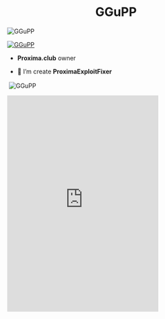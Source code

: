 <h1 align="center">GGuPP</h1>

<p align="left"> <img src="https://komarev.com/ghpvc/?username=GGuPP&label=Profile%20views&color=0e75b6&style=flat" alt="GGuPP" /> </p>

<p align="left"> <a href="https://github.com/ryo-ma/github-profile-trophy"><img src="https://github-profile-trophy.vercel.app/?username=GGuPP-git" alt="GGuPP" /></a> </p>

-  **Proxima.club** owner


- 👯 I’m create **ProximaExploitFixer**

<p>&nbsp;<img align="center" src="https://github-readme-stats.vercel.app/api?username=GGuPP-git&show_icons=true&locale=en" alt="GGuPP" /></p>

<iframe src="https://discord.com/widget?id=818097336840093736&theme=dark" width="350" height="500" allowtransparency="true" frameborder="0" sandbox="allow-popups allow-popups-to-escape-sandbox allow-same-origin allow-scripts"> </iframe>
